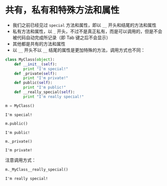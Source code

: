 # 共有，私有和特殊方法和属性

- 我们之前已经见过 `special` 方法和属性，即以 `__` 开头和结尾的方法和属性
- 私有方法和属性，以 `_` 开头，不过不是真正私有，而是可以调用的，但是不会被代码自动完成所记录（即 Tab 键之后不会显示）
- 其他都是共有的方法和属性
- 以 `__` 开头不以 `__` 结尾的属性是更加特殊的方法，调用方式也不同：


```python
class MyClass(object):
    def __init__(self):
        print "I'm special!"
    def _private(self):
        print "I'm private!"
    def public(self):
        print "I'm public!"
    def __really_special(self):
        print "I'm really special!"
```


```python
m = MyClass()
```

    I'm special!



```python
m.public()
```

    I'm public!



```python
m._private()
```

    I'm private!


注意调用方式：


```python
m._MyClass__really_special()
```

    I'm really special!

